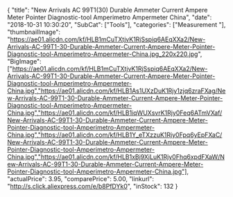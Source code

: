 {
	"title": "New Arrivals AC 99T1(30) Durable Ammeter Current Ampere Meter Pointer Diagnostic-tool Amperimetro Ampermeter China",
	"date": "2018-10-31 10:30:20",
	"SubCat": ["Tools"],
	"categories": ["Measurement "],
	"thumbnailImage": "https://ae01.alicdn.com/kf/HLB1mCuTXtjvK1RjSspiq6AEqXXa2/New-Arrivals-AC-99T1-30-Durable-Ammeter-Current-Ampere-Meter-Pointer-Diagnostic-tool-Amperimetro-Ampermeter-China.jpg_220x220.jpg",
	"BigImage": ["https://ae01.alicdn.com/kf/HLB1mCuTXtjvK1RjSspiq6AEqXXa2/New-Arrivals-AC-99T1-30-Durable-Ammeter-Current-Ampere-Meter-Pointer-Diagnostic-tool-Amperimetro-Ampermeter-China.jpg","https://ae01.alicdn.com/kf/HLB1As1UXzDuK1Rjy1zjq6zraFXag/New-Arrivals-AC-99T1-30-Durable-Ammeter-Current-Ampere-Meter-Pointer-Diagnostic-tool-Amperimetro-Ampermeter-China.jpg","https://ae01.alicdn.com/kf/HLB1iqWUXsvrK1Rjy0Feq6ATmVXaf/New-Arrivals-AC-99T1-30-Durable-Ammeter-Current-Ampere-Meter-Pointer-Diagnostic-tool-Amperimetro-Ampermeter-China.jpg","https://ae01.alicdn.com/kf/HLB1Y_eTXzzuK1Rjy0Fpq6yEpFXaC/New-Arrivals-AC-99T1-30-Durable-Ammeter-Current-Ampere-Meter-Pointer-Diagnostic-tool-Amperimetro-Ampermeter-China.jpg","https://ae01.alicdn.com/kf/HLB1xBj9XjLuK1Rjy0Fhq6xpdFXaW/New-Arrivals-AC-99T1-30-Durable-Ammeter-Current-Ampere-Meter-Pointer-Diagnostic-tool-Amperimetro-Ampermeter-China.jpg"],
	"actualPrice": 3.95,
	"comparePrice": 5.00,
	"linkurl": "http://s.click.aliexpress.com/e/b8PfDYk0",
	"inStock": 132
}
